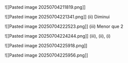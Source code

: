 ![[Pasted image 20250704211819.png]]


![[Pasted image 20250704221341.png]]
(ii) Diminui

![[Pasted image 20250704222523.png]]
(iii) Menor que 2

![[Pasted image 20250704224244.png]]
(iii), (ii), (i)

![[Pasted image 20250704225918.png]]


![[Pasted image 20250704225956.png]]
